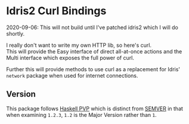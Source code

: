 Idris2 Curl Bindings
=====

2020-09-06: This will not build until I've patched idris2 which I will do shortly.

I really don't want to write my own HTTP lib, so here's curl.  
This will provide the Easy interface of direct all-at-once actions and the Multi interface which exposes the full power of curl.

Further this will provide methods to use curl as a replacement for Idris' `network` package when used for internet connections.


Version
-------

This package follows [Haskell PVP](https://pvp.haskell.org/) which is distinct from [SEMVER](https://semver.org/) in that when examining `1.2.3`, `1.2`  is the Major Version rather than `1`.
